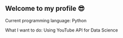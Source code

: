 ## Welcome to my profile 😎 ##

Current programming language: Python

What I want to do: Using YouTube API for Data Science
